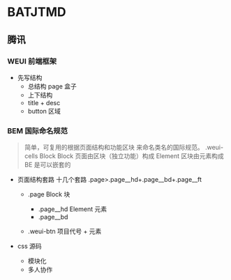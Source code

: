 # BATJTMD 

## 腾讯
### WEUI 前端框架 

- 先写结构
  - 总结构 page 盒子
  - 上下结构
  - title + desc 
  - button 区域 

### BEM 国际命名规范

> 简单，可复用的根据页面结构和功能区块 来命名类名的国际规范。
  .weui-cells Block 
  Block 页面由区块（独立功能）构成
  Element 区块由元素构成
  BE 是可以嵌套的

- 页面结构套路  十几个套路
  .page>.page__hd+.page__bd+.page__ft  
  - .page Block 块
    - .page__hd  Element 元素
    - .page__bd

  - .weui-btn
    项目代号 + 元素

- css 源码
  - 模块化
  - 多人协作